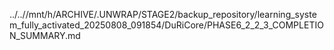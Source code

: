 ../..//mnt/h/ARCHIVE/.UNWRAP/STAGE2/backup_repository/learning_system_fully_activated_20250808_091854/DuRiCore/PHASE6_2_2_3_COMPLETION_SUMMARY.md